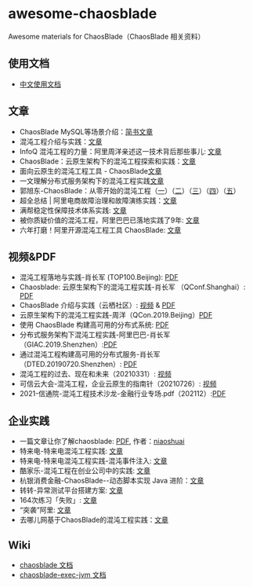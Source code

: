# awesome-chaosblade
Awesome materials for ChaosBlade（ChaosBlade 相关资料）

## 使用文档
* [中文使用文档](https://chaosblade-io.gitbook.io/chaosblade-help-zh-cn/)

## 文章
* ChaosBlade MySQL等场景介绍：[简书文章](https://juejin.im/post/5d1cab7ef265da1ba77cc018)
* 混沌工程介绍与实践：[文章](articles/混沌工程介绍与实践.md)
* InfoQ 混沌工程的力量：阿里周洋亲述这一技术背后那些事儿: [文章](https://www.infoq.cn/article/fQDVS*rh6NWbFcMzk12F)
* ChaosBlade：云原生架构下的混沌工程探索和实践：[文章](https://mp.weixin.qq.com/s/Ym7NhhvyUyat4e_uvc8q2w)
* 面向云原生的混沌工程工具 - ChaosBlade[文章](https://mp.weixin.qq.com/s/sdAcqwqf2bFki4QbvOHuUg)
* 一文理解分布式服务架构下的混沌工程实践[文章](https://mp.weixin.qq.com/s/j00qD2_FBPb_ZqCu76fqZg)
* 郭旭东-ChaosBlade：从零开始的混沌工程（[一](https://xie.infoq.cn/article/a2a70caf74fe3c314020f178d)）（[二](https://xie.infoq.cn/article/30b66541344905a1f9bac079d)）（[三](https://xie.infoq.cn/article/053151fbbc830d3baa53d33e4)）（[四](https://xie.infoq.cn/article/9f8601e2092242a638813fb29)）（[五](https://xie.infoq.cn/article/ae2e7258a442df625a7787b7f)）
* 超全总结 | 阿里电商故障治理和故障演练实践：[文章](http://aliyundian.com/post/189.html)
* 满帮稳定性保障技术体系实践: [文章](https://mp.weixin.qq.com/s/Va64_U7mB4Hz8QRGxweKkg)
* 被你质疑价值的混沌工程，阿里巴巴已落地实践了9年: [文章](https://mp.weixin.qq.com/s/jHopgbHmWCuF0JHv7Z7Erg)
* 六年打磨！阿里开源混沌工程工具 ChaosBlade: [文章](https://mp.weixin.qq.com/s/QLlCeYq_j0EwVzEMHHTwPg)

## 视频&PDF
* 混沌工程落地与实践-肖长军 (TOP100.Beijing): [PDF](slides/混沌工程落地与实践-肖长军-TOP100.pdf)
* Chaosblade: 云原生架构下的混沌工程实践-肖长军 （QConf.Shanghai）: [PDF](slides/Chaosblade-云原生架构下的混沌工程实践-肖长军.pdf)
* ChaosBlade 介绍与实践（云栖社区）: [视频](https://yq.aliyun.com/live/989) & [PDF](https://github.com/chaosblade-io/awesome-chaosblade/blob/master/slides/chaosblade_introduction_and_practice_CN.pdf)
* 云原生架构下的混沌工程实践-周洋（QCon.2019.Beijing）[PDF](https://github.com/chaosblade-io/awesome-chaosblade/blob/master/slides/%E4%BA%91%E5%8E%9F%E7%94%9F%E6%9E%B6%E6%9E%84%E4%B8%8B%E7%9A%84%E6%B7%B7%E6%B2%8C%E5%B7%A5%E7%A8%8B%E5%AE%9E%E8%B7%B5-%E5%91%A8%E6%B4%8B.pdf)
* 使用 ChaosBlade 构建高可用的分布式系统: [PDF](https://github.com/chaosblade-io/awesome-chaosblade/blob/master/slides/%20%E4%BD%BF%E7%94%A8%20ChaosBlade%20%E6%9E%84%E5%BB%BA%E9%AB%98%E5%8F%AF%E7%94%A8%E7%9A%84%E5%88%86%E5%B8%83%E5%BC%8F%E7%B3%BB%E7%BB%9F-%E7%A9%B9%E8%B0%B7.pdf)
* 分布式服务架构下混沌工程实践-阿里巴巴-肖长军（GIAC.2019.Shenzhen）:[PDF](https://github.com/chaosblade-io/awesome-chaosblade/blob/master/slides/2019-GIAC-%E5%88%86%E5%B8%83%E5%BC%8F%E6%9C%8D%E5%8A%A1%E6%9E%B6%E6%9E%84%E4%B8%8B%E6%B7%B7%E6%B2%8C%E5%B7%A5%E7%A8%8B%E5%AE%9E%E8%B7%B5-%E8%82%96%E9%95%BF%E5%86%9B.pdf)
* 通过混沌工程构建高可用的分布式服务-肖长军（DTED.20190720.Shenzhen）: [PDF](https://github.com/chaosblade-io/awesome-chaosblade/blob/master/slides/%E9%80%9A%E8%BF%87%E6%B7%B7%E6%B2%8C%E5%B7%A5%E7%A8%8B%E6%9E%84%E5%BB%BA%E9%AB%98%E5%8F%AF%E7%94%A8%E7%9A%84%E5%88%86%E5%B8%83%E5%BC%8F%E6%9C%8D%E5%8A%A1-%E8%82%96%E9%95%BF%E5%86%9B.pdf)
* 混沌工程的过去、现在和未来（20210331）: [视频]( https://www.bilibili.com/video/BV1yi4y1P7E9?spm_id_from=333.999.0.0)
* 可信云大会-混沌工程，企业云原生的指南针（20210726）: [视频]( https://www.bilibili.com/video/BV1Fv411J7aw?spm_id_from=333.999.0.0)
* 2021-信通院-混沌工程技术沙龙-金融行业专场.pdf（202112）:[PDF](slides/2021-信通院-混沌工程技术沙龙-金融行业专场.pdf)

## 企业实践
* 一篇文章让你了解chaosblade: [PDF](https://github.com/chaosblade-io/awesome-chaosblade/blob/master/articles/%E4%B8%80%E7%AF%87%E6%96%87%E7%AB%A0%E8%AE%A9%E4%BD%A0%E4%BA%86%E8%A7%A3chaosblade-niaoshuai.pdf), 作者：[niaoshuai](https://github.com/niaoshuai)
* 特来电-特来电混沌工程实践: [文章](https://www.cnblogs.com/tianqing/p/10499611.html)
* 特来电-特来电混沌工程实践-混沌事件注入: [文章](https://www.cnblogs.com/tianqing/p/10628751.html)
* 酷家乐-混沌工程在创业公司中的实践: [文章](https://mp.weixin.qq.com/s/CG6Ig3BIyzKSRO1a5n5Ilg)
* 杭银消费金融-ChaosBlade--动态脚本实现 Java 进阶：[文章](https://www.cnblogs.com/emars/p/12221887.html)
* 转转-异常测试平台搭建方案: [文章](https://mp.weixin.qq.com/s/ma7htEFwTONh4NU9XQ4uCg)
* 164次练习「失败」: [文章](https://mp.weixin.qq.com/s/J-HMh_qeqk6md-l39J6gjg)
* “突袭”阿里: [文章](https://mp.weixin.qq.com/s/Z5wlQ6ac3XZAW_45Rzydew)
* 去哪儿网基于ChaosBlade的混沌工程实践：[文章](https://mp.weixin.qq.com/s/b8bTRosBjQ1rtW_oX954Ng)

## Wiki
* [chaosblade 文档](https://github.com/chaosblade-io/chaosblade/wiki)
* [chaosblade-exec-jvm 文档](https://github.com/chaosblade-io/chaosblade-exec-jvm/wiki)
